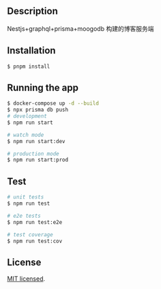 <!--
 * @Author: vecpeng
 * @Date: 2022-03-12 22:23:40
 * @LastEditors: vecpeng
 * @LastEditTime: 2022-03-14 14:55:33
 * @FilePath: /gql-demo/README.md
 * @Desc: 
 * 
 * Copyright (c) 2022 by vecpeng, All Rights Reserved. 
-->
## Description
Nestjs+graphql+prisma+moogodb 构建的博客服务端

## Installation

```bash
$ pnpm install
```

## Running the app

```bash
$ docker-compose up -d --build
$ npx prisma db push
# development
$ npm run start

# watch mode
$ npm run start:dev

# production mode
$ npm run start:prod
```

## Test

```bash
# unit tests
$ npm run test

# e2e tests
$ npm run test:e2e

# test coverage
$ npm run test:cov
```

## License

[MIT licensed](LICENSE).

